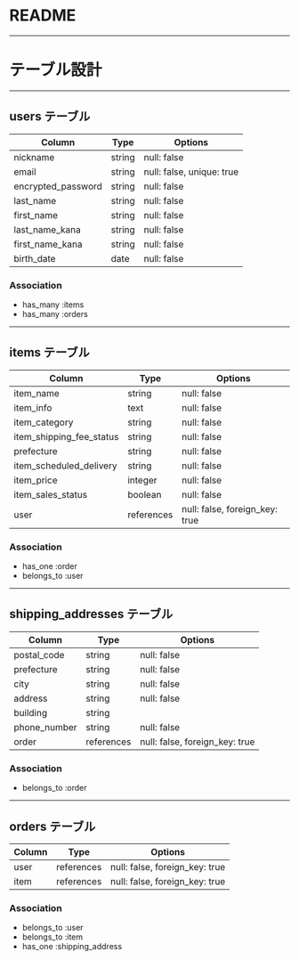 # README

---
# テーブル設計

---
## users テーブル

| Column            	| Type   	| Options     |
| ------------------	| -----------	| ----------- |
| nickname          	| string	| null: false |
| email             	| string| null: false, unique: true |
| encrypted_password	| string	| null: false |
| last_name		| string	| null: false |
| first_name		| string	| null: false |
| last_name_kana	| string	| null: false |
| first_name_kana	| string	| null: false |
| birth_date		| date		| null: false |

### Association

- has_many :items
- has_many :orders

---
## items テーブル

| Column		| Type	| Options    	|
| ------ 		| -----	| ----------	|
| item_name		|string	| null: false	|
| item_info		|text	| null: false	|
| item_category	|string	| null: false	|
| item_shipping_fee_status| string| null: false|
| prefecture		|string	| null: false	|
| item_scheduled_delivery| string| null: false|
| item_price		|integer| null: false	|
| item_sales_status	|boolean| null: false	|
| user			| references | null: false, foreign_key: true |


### Association

- has_one :order
- belongs_to :user

---
## shipping_addresses テーブル

| Column	| Type	| Options    	|
| ------ 	| -----	| ----------	|
| postal_code	|string	| null: false	|
| prefecture	|string	| null: false	|
| city		|string	| null: false	|
| address	|string	| null: false	|
| building	|string	| 		|
| phone_number	|string	| null: false	|
| order		| references | null: false, foreign_key: true |


### Association

- belongs_to :order

---
## orders テーブル

| Column 	| Type       | Options                        |
| ------ 	| ---------- | ------------------------------ |
| user		| references | null: false, foreign_key: true |
| item		| references | null: false, foreign_key: true |


### Association

- belongs_to :user
- belongs_to :item
- has_one :shipping_address
